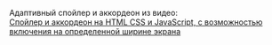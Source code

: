 Адаптивный спойлер и аккордеон из видео:
<br>
<a href="https://www.youtube.com/watch?v=0fg9bZcL1RM">Спойлер и аккордеон на HTML CSS и JavaScript, с возможностью включения на определенной ширине экрана</a>

